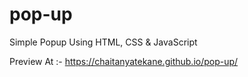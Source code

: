 # pop-up
Simple Popup Using HTML, CSS &amp; JavaScript


Preview At :- https://chaitanyatekane.github.io/pop-up/
